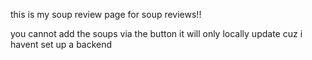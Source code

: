 this is my soup review page for soup reviews!!

you cannot add the soups via the button it will only locally update cuz i havent set up a backend